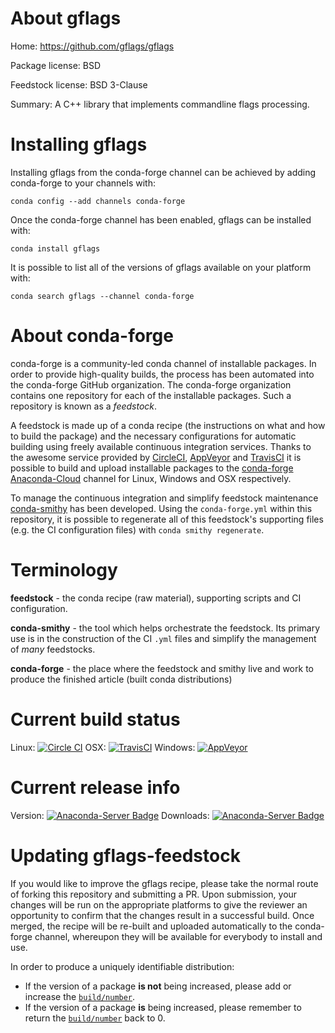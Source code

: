 About gflags
============

Home: https://github.com/gflags/gflags

Package license: BSD

Feedstock license: BSD 3-Clause

Summary: A C++ library that implements commandline flags processing.



Installing gflags
=================

Installing gflags from the conda-forge channel can be achieved by adding conda-forge to your channels with:

```
conda config --add channels conda-forge
```

Once the conda-forge channel has been enabled, gflags can be installed with:

```
conda install gflags
```

It is possible to list all of the versions of gflags available on your platform with:

```
conda search gflags --channel conda-forge
```


About conda-forge
=================

conda-forge is a community-led conda channel of installable packages.
In order to provide high-quality builds, the process has been automated into the
conda-forge GitHub organization. The conda-forge organization contains one repository 
for each of the installable packages. Such a repository is known as a *feedstock*.

A feedstock is made up of a conda recipe (the instructions on what and how to build
the package) and the necessary configurations for automatic building using freely
available continuous integration services. Thanks to the awesome service provided by
[CircleCI](https://circleci.com/), [AppVeyor](http://www.appveyor.com/)
and [TravisCI](https://travis-ci.org/) it is possible to build and upload installable
packages to the [conda-forge](https://anaconda.org/conda-forge)
[Anaconda-Cloud](http://docs.anaconda.org/) channel for Linux, Windows and OSX respectively.

To manage the continuous integration and simplify feedstock maintenance
[conda-smithy](http://github.com/conda-forge/conda-smithy) has been developed.
Using the ``conda-forge.yml`` within this repository, it is possible to regenerate all of
this feedstock's supporting files (e.g. the CI configuration files) with ``conda smithy regenerate``.


Terminology
===========

**feedstock** - the conda recipe (raw material), supporting scripts and CI configuration.

**conda-smithy** - the tool which helps orchestrate the feedstock.
                   Its primary use is in the construction of the CI ``.yml`` files
                   and simplify the management of *many* feedstocks.

**conda-forge** - the place where the feedstock and smithy live and work to
                  produce the finished article (built conda distributions)

Current build status
====================

Linux: [![Circle CI](https://circleci.com/gh/conda-forge/gflags-feedstock.svg?style=svg)](https://circleci.com/gh/conda-forge/gflags-feedstock)
OSX: [![TravisCI](https://travis-ci.org/conda-forge/gflags-feedstock.svg?branch=master)](https://travis-ci.org/conda-forge/gflags-feedstock) 
Windows: [![AppVeyor](https://ci.appveyor.com/api/projects/status/github/conda-forge/gflags-feedstock?svg=True)](https://ci.appveyor.com/project/conda-forge/gflags-feedstock/branch/master)

Current release info
====================
Version: [![Anaconda-Server Badge](https://anaconda.org/conda-forge/gflags/badges/version.svg)](https://anaconda.org/conda-forge/gflags)
Downloads: [![Anaconda-Server Badge](https://anaconda.org/conda-forge/gflags/badges/downloads.svg)](https://anaconda.org/conda-forge/gflags)


Updating gflags-feedstock
=========================

If you would like to improve the gflags recipe, please take the normal
route of forking this repository and submitting a PR. Upon submission, your changes will
be run on the appropriate platforms to give the reviewer an opportunity to confirm that the
changes result in a successful build. Once merged, the recipe will be re-built and uploaded
automatically to the conda-forge channel, whereupon they will be available for everybody to
install and use.

In order to produce a uniquely identifiable distribution:
 * If the version of a package **is not** being increased, please add or increase
   the [``build/number``](http://conda.pydata.org/docs/building/meta-yaml.html#build-number-and-string). 
 * If the version of a package **is** being increased, please remember to return
   the [``build/number``](http://conda.pydata.org/docs/building/meta-yaml.html#build-number-and-string)
   back to 0.
